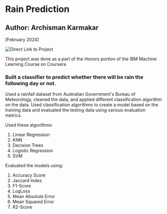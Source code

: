 # Rain Prediction
## Author: Archisman Karmakar
[February 2024]

![Direct Link to Project](https://github.com/ArchismanKarmakar/IBM-DataScience-PRO/tree/main/Rain-Prediction-AUS-HONORS/Rain-Prediction-main)

This project was done as a part of the Honors portion of the IBM Machine Learning Course on Coursera
### Built a classifier to predict whether there will be rain the following day or not.



Used a rainfall dataset from Australian Government's Bureau of Meteorology, cleaned the data, and applied different classification algorithm on the data.
Used classification algorithms to create a model based on the training data and evaluated the testing data using various evaluation metrics.

Used these algorithms:

1.  Linear Regression
2.  KNN
3.  Decision Trees
4.  Logistic Regression
5.  SVM

Evaluated the models using:

1.  Accuracy Score
2.  Jaccard Index
3.  F1-Score
4.  LogLoss
5.  Mean Absolute Error
6.  Mean Squared Error
7.  R2-Score

